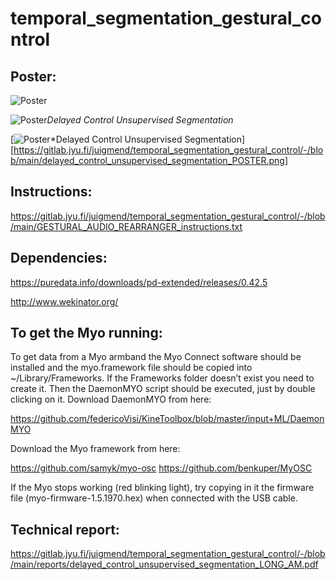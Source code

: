 # temporal_segmentation_gestural_control

## Poster:

![Poster](https://gitlab.jyu.fi/juigmend/temporal_segmentation_gestural_control/-/blob/main/delayed_control_unsupervised_segmentation_POSTER.png)

![Poster](https://gitlab.jyu.fi/juigmend/temporal_segmentation_gestural_control/-/blob/main/delayed_control_unsupervised_segmentation_POSTER.png)*Delayed Control Unsupervised Segmentation*

[![Poster](https://gitlab.jyu.fi/juigmend/temporal_segmentation_gestural_control/-/blob/main/delayed_control_unsupervised_segmentation_POSTER.png)*Delayed Control Unsupervised Segmentation][https://gitlab.jyu.fi/juigmend/temporal_segmentation_gestural_control/-/blob/main/delayed_control_unsupervised_segmentation_POSTER.png]


## Instructions:

https://gitlab.jyu.fi/juigmend/temporal_segmentation_gestural_control/-/blob/main/GESTURAL_AUDIO_REARRANGER_instructions.txt

## Dependencies:

https://puredata.info/downloads/pd-extended/releases/0.42.5

http://www.wekinator.org/

##  To get the Myo running:

To get data from a Myo armband the Myo Connect software should be installed and the myo.framework file should be copied into ~/Library/Frameworks. If the Frameworks folder doesn’t exist you need to create it. Then the DaemonMYO script should be executed, just by double clicking on it.
Download DaemonMYO from here:

https://github.com/federicoVisi/KineToolbox/blob/master/input+ML/DaemonMYO

Download the Myo framework from here:

https://github.com/samyk/myo-osc
https://github.com/benkuper/MyOSC

If the Myo stops working (red blinking light), try copying in it the firmware file (myo-firmware-1.5.1970.hex) when connected with the USB cable.

## Technical report:

https://gitlab.jyu.fi/juigmend/temporal_segmentation_gestural_control/-/blob/main/reports/delayed_control_unsupervised_segmentation_LONG_AM.pdf





